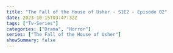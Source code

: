 ```yaml
---
title: "The Fall of the House of Usher - S1E2 - Episode 02"
date: 2023-10-15T03:47:32Z
tags: ["Tv-Series"]
categories: ["Drama", "Horror"]
series: ["The Fall of the House of Usher"]
showSummary: false
---
```


  <mux-player stream-type="on-demand"
  src="https://kp3d-my.sharepoint.com/personal/ryoo_kp3d_onmicrosoft_com/_layouts/15/download.aspx?share=ESLjNXcjUUhHjvey0w5bDAYBu-ai13CDXMJcvxNzIQjiJw" prefer-playback="mse" controls>
  </mux-player>
  
  
  <script src="https://cdn.jsdelivr.net/npm/@mux/mux-player"></script>
  
 <script type="application/ld+json">
 {
  "@context": "https://schema.org/",
  "@type": "VideoObject",
  "name": "The Fall of the House of Usher - S1E2 - Episode 02",
  "contentUrl": "https://stream.mux.com/7Wbk02hQwK4sjz2d1O8sW00mG5coYKjhZZNsxQiV16bOg.m3u8",
  "thumbnailUrl": "https://www.themoviedb.org/t/p/original/3VopZH8XBS8OM2kDAUuVvYly52N.jpg?width=314&fit_mode=preserve&time=25",
  "uploadDate": "2023-10-15T03:47:32Z",
}

</script>